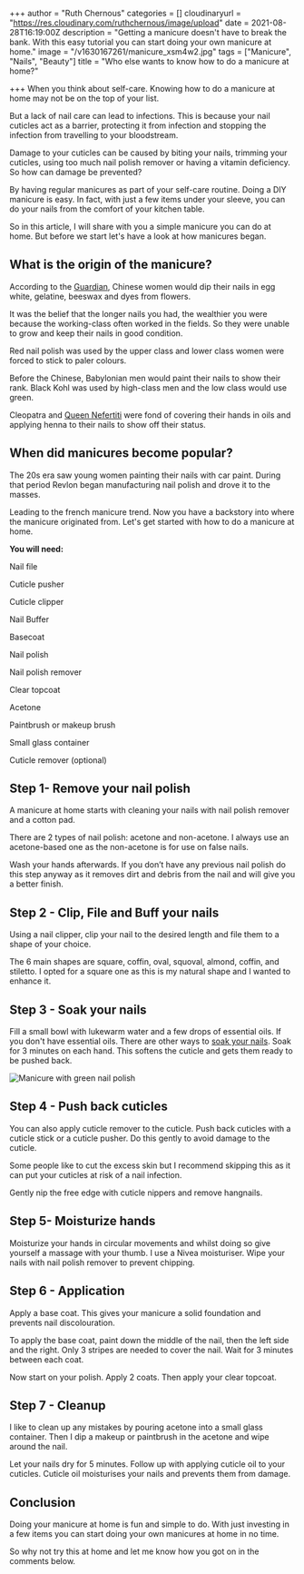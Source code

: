 +++
author = "Ruth Chernous"
categories = []
cloudinaryurl = "https://res.cloudinary.com/ruthchernous/image/upload"
date = 2021-08-28T16:19:00Z
description = "Getting a manicure doesn't have to break the bank. With this easy tutorial you can start doing your own manicure at home."
image = "/v1630167261/manicure_xsm4w2.jpg"
tags = ["Manicure", "Nails", "Beauty"]
title = "Who else wants to know how to do a manicure at home?"

+++
When you think about self-care. Knowing how to do a manicure at home may not be on the top of your list.

But a lack of nail care can lead to infections. This is because your nail cuticles act as a barrier, protecting it from infection and stopping the infection from travelling to your bloodstream.

Damage to your cuticles can be caused by biting your nails, trimming your cuticles, using too much nail polish remover or having a vitamin deficiency. So how can damage be prevented?

By having regular manicures as part of your self-care routine. Doing a DIY manicure is easy. In fact, with just a few items under your sleeve, you can do your nails from the comfort of your kitchen table.

So in this article, I will share with you a simple manicure you can do at home. But before we start let's have a look at how manicures began.

## **What is the origin of the manicure?**

According to the [Guardian](https://www.theguardian.com/fashion/2021/jan/27/from-ancient-egypt-to-cardi-b-a-cultural-history-of-the-manicure "origin of the manicure"), Chinese women would dip their nails in egg white, gelatine, beeswax and dyes from flowers. 

It was the belief that the longer nails you had, the wealthier you were because the working-class often worked in the fields. So they were unable to grow and keep their nails in good condition. 

Red nail polish was used by the upper class and lower class women were forced to stick to paler colours.

Before the Chinese, Babylonian men would paint their nails to show their rank. Black Kohl was used by high-class men and the low class would use green.

Cleopatra and [Queen Nefertiti](https://www.marieclaire.com/beauty/makeup/a9570/history-of-manicures/ "Manicure history") were fond of covering their hands in oils and applying henna to their nails to show off their status.

## **When did manicures become popular?**

The 20s era saw young women painting their nails with car paint. During that period Revlon began manufacturing nail polish and drove it to the masses. 

Leading to the french manicure trend. Now you have a backstory into where the manicure originated from. Let's get started with how to do a manicure at home.

**You will need:**

Nail file

Cuticle pusher

Cuticle clipper

Nail Buffer

Basecoat

Nail polish

Nail polish remover

Clear topcoat

Acetone

Paintbrush or makeup brush

Small glass container

Cuticle remover (optional)

## **Step 1- Remove your nail polish**

A manicure at home starts with cleaning your nails with nail polish remover and a cotton pad. 

There are 2 types of nail polish: acetone and non-acetone. I always use an acetone-based one as the non-acetone is for use on false nails.

Wash your hands afterwards. If you don’t have any previous nail polish do this step anyway as it removes dirt and debris from the nail and will give you a better finish.

## **Step 2 - Clip, File and Buff your nails**

Using a nail clipper, clip your nail to the desired length and file them to a shape of your choice. 

The 6 main shapes are square, coffin, oval, squoval, almond, coffin, and stiletto. I opted for a square one as this is my natural shape and I wanted to enhance it.

## **Step 3 - Soak your nails**

Fill a small bowl with lukewarm water and a few drops of essential oils. If you don't have essential oils. There are other ways to [soak your nails](https://bellezzaspava.com/7-great-ways-soak-nails-before-manicure/). Soak for 3 minutes on each hand. This softens the cuticle and gets them ready to be pushed back.

![Manicure with green nail polish](https://res.cloudinary.com/ruthchernous/image/upload/v1630167460/Blue_manicure_wq7dzr.jpg "Manicure at home")

## **Step 4 - Push back cuticles**

You can also apply cuticle remover to the cuticle. Push back cuticles with a cuticle stick or a cuticle pusher. Do this gently to avoid damage to the cuticle.

Some people like to cut the excess skin but I recommend skipping this as it can put your cuticles at risk of a nail infection.

Gently nip the free edge with cuticle nippers and remove hangnails.

## **Step 5- Moisturize hands**

Moisturize your hands in circular movements and whilst doing so give yourself a massage with your thumb. I use a Nivea moisturiser. Wipe your nails with nail polish remover to prevent chipping.

## **Step 6 - Application**

Apply a base coat. This gives your manicure a solid foundation and prevents nail discolouration.

To apply the base coat, paint down the middle of the nail, then the left side and the right. Only 3 stripes are needed to cover the nail. Wait for 3 minutes between each coat.

Now start on your polish. Apply 2 coats. Then apply your clear topcoat.

## **Step 7 - Cleanup**

I like to clean up any mistakes by pouring acetone into a small glass container. Then I dip a makeup or paintbrush in the acetone and wipe around the nail.

Let your nails dry for 5 minutes. Follow up with applying cuticle oil to your cuticles. Cuticle oil moisturises your nails and prevents them from damage.

## **Conclusion**

Doing your manicure at home is fun and simple to do. With just investing in a few items you can start doing your own manicures at home in no time.

So why not try this at home and let me know how you got on in the comments below.